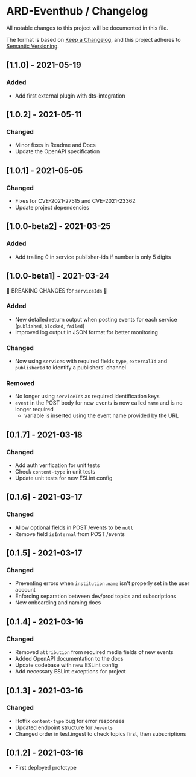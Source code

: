 # ARD-Eventhub / Changelog

All notable changes to this project will be documented in this file.

The format is based on [Keep a Changelog](https://keepachangelog.com/en/1.0.0/),
and this project adheres to [Semantic Versioning](https://semver.org/spec/v2.0.0.html).

## [1.1.0] - 2021-05-19

### Added

- Add first external plugin with dts-integration

## [1.0.2] - 2021-05-11

### Changed

- Minor fixes in Readme and Docs
- Update the OpenAPI specification

## [1.0.1] - 2021-05-05

### Changed

- Fixes for CVE-2021-27515 and CVE-2021-23362
- Update project dependencies

## [1.0.0-beta2] - 2021-03-25

### Added

- Add trailing 0 in service publisher-ids if number is only 5 digits

## [1.0.0-beta1] - 2021-03-24

🚧 BREAKING CHANGES for `serviceIds` 🚧

### Added

- New detailed return output when posting events for each service (`published`, `blocked`, `failed`)
- Improved log output in JSON format for better monitoring

### Changed

- Now using `services` with required fields `type`, `externalId` and `publisherId` to identify a publishers' channel

### Removed

- No longer using `serviceIds` as required identification keys
- `event` in the POST body for new events is now called `name` and is no longer required
  - variable is inserted using the event name provided by the URL

## [0.1.7] - 2021-03-18

### Changed

- Add auth verification for unit tests
- Check `content-type` in unit tests
- Update unit tests for new ESLint config

## [0.1.6] - 2021-03-17

### Changed

- Allow optional fields in POST /events to be `null`
- Remove field `isInternal` from POST /events

## [0.1.5] - 2021-03-17

### Changed

- Preventing errors when `institution.name` isn't properly set in the user account
- Enforcing separation between dev/prod topics and subscriptions
- New onboarding and naming docs

## [0.1.4] - 2021-03-16

### Changed

- Removed `attribution` from required media fields of new events
- Added OpenAPI documentation to the docs
- Update codebase with new ESLint config
- Add necessary ESLint exceptions for project

## [0.1.3] - 2021-03-16

### Changed

- Hotfix `content-type` bug for error responses
- Updated endpoint structure for `/events`
- Changed order in test.ingest to check topics first, then subscriptions

## [0.1.2] - 2021-03-16

- First deployed prototype
